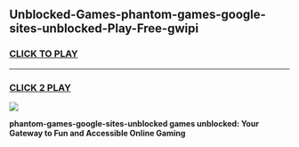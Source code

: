 
## Unblocked-Games-phantom-games-google-sites-unblocked-Play-Free-gwipi
<h3>
<a href="https://premium76.site?title=phantom-games-google-sites-unblocked&ref=23A">CLICK TO PLAY</a></h3>
<hr>

<h3>
<a href="https://premium76.site?title=phantom-games-google-sites-unblocked&ref=23A">CLICK 2 PLAY</a>
  
</h3>

<a href="https://premium76.site?title=phantom-games-google-sites-unblocked&ref=23A"><img src="https://clearcache.store/games.png"></a>


**phantom-games-google-sites-unblocked games unblocked: Your Gateway to Fun and Accessible Online Gaming**
